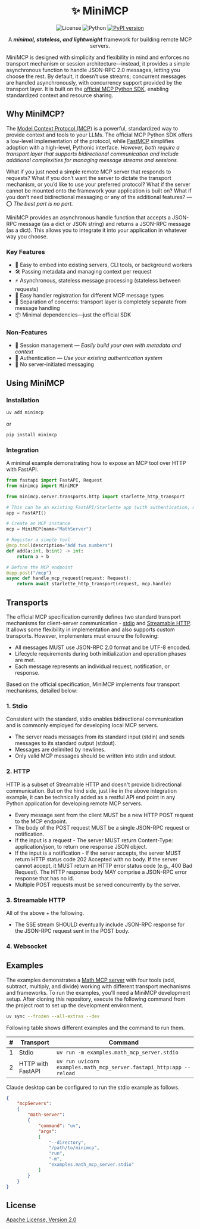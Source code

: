 <div align="center">

<!-- omit in toc -->
# ✨ MiniMCP

![License](https://img.shields.io/badge/License-Apache%202.0-blue.svg)
![Python](https://img.shields.io/badge/python-3.10%2B-blue)
[![PyPI version](https://img.shields.io/pypi/v/minimcp.svg)](https://pypi.org/project/minimcp/)

A _**minimal, stateless, and lightweight**_ framework for building remote MCP servers.
</div>

MiniMCP is designed with simplicity and flexibility in mind and enforces no transport mechanism or session architecture—instead, it provides a simple asynchronous function to handle JSON-RPC 2.0 messages, letting you choose the rest. By default, it doesn’t use streams; concurrent messages are handled asynchronously, with concurrency support provided by the transport layer. It is built on the [official MCP Python SDK](https://github.com/modelcontextprotocol/python-sdk), enabling standardized context and resource sharing.

## Why MiniMCP?

The [Model Context Protocol (MCP)](https://modelcontextprotocol.io) is a powerful, standardized way to provide context and tools to your LLMs. The official MCP Python SDK offers a low-level implementation of the protocol, while [FastMCP](https://github.com/jlowin/fastmcp) simplifies adoption with a high-level, Pythonic interface. _However, both require a transport layer that supports bidirectional communication and include additional complexities for managing message streams and sessions._

What if you just need a simple remote MCP server that responds to requests? What if you don’t want the server to dictate the transport mechanism, or you’d like to use your preferred protocol? What if the server cannot be mounted onto the framework your application is built on? What if you don’t need bidirectional messaging or any of the additional features? — ⭕ _The best part is no part._

MiniMCP provides an asynchronous handle function that accepts a JSON-RPC message (as a dict or JSON string) and returns a JSON-RPC message (as a dict). This allows you to integrate it into your application in whatever way you choose.

### Key Features

- 🔗 Easy to embed into existing servers, CLI tools, or background workers
- 🛠 Passing metadata and managing context per request
- ⚡ Asynchronous, stateless message processing (stateless between requests)
- 📝 Easy handler registration for different MCP message types
- 🧩 Separation of concerns: transport layer is completely separate from message handling
- 📦 Minimal dependencies—just the official SDK

### Non-Features

- 🚫 Session management — _Easily build your own with metadata and context_
- 🚫 Authentication — _Use your existing authentication system_
- 🚫 No server-initiated messaging

## Using MiniMCP

### Installation

```bash
uv add minimcp
```

or

```bash
pip install minimcp
```

### Integration

A minimal example demonstrating how to expose an MCP tool over HTTP with FastAPI.

```python
from fastapi import FastAPI, Request
from minimcp import MiniMCP

from minimcp.server.transports.http import starlette_http_transport

# This can be an existing FastAPI/Starlette app (with authentication, middleware, etc.)
app = FastAPI()

# Create an MCP instance
mcp = MiniMCP(name="MathServer")

# Register a simple tool
@mcp.tool(description="Add two numbers")
def add(a:int, b:int) -> int:
    return a + b

# Define the MCP endpoint
@app.post("/mcp")
async def handle_mcp_request(request: Request):
    return await starlette_http_transport(request, mcp.handle)
```

## Transports

The official MCP specification currently defines two standard transport mechanisms for client-server communication - [stdio](https://modelcontextprotocol.io/specification/2025-06-18/basic/transports#stdio) and [Streamable HTTP](https://modelcontextprotocol.io/specification/2025-06-18/basic/transports#streamable-http). It allows some flexibility in implementation and also supports custom transports. However, implementers must ensure the following:

- All messages MUST use JSON-RPC 2.0 format and be UTF-8 encoded.
- Lifecycle requirements during both initialization and operation phases are met.
- Each message represents an individual request, notification, or response.

Based on the official specification, MiniMCP implements four transport mechanisms, detailed below:

### 1. Stdio

Consistent with the standard, stdio enables bidirectional communication and is commonly employed for developing local MCP servers.

- The server reads messages from its standard input (stdin) and sends messages to its standard output (stdout).
- Messages are delimited by newlines.
- Only valid MCP messages should be written into stdin and stdout.

### 2. HTTP

HTTP is a subset of Streamable HTTP and doesn't provide bidirectional communication. But on the hind side, just like in the above integration example, it can be technically added as a restful API end point in any Python application for developing remote MCP servers.

- Every message sent from the client MUST be a new HTTP POST request to the MCP endpoint.
- The body of the POST request MUST be a single JSON-RPC request or notification.
- If the input is a request - The server MUST return Content-Type: application/json, to return one response JSON object.
- If the input is a notification - If the server accepts, the server MUST return HTTP status code 202 Accepted with no body. If the server cannot accept, it MUST return an HTTP error status code (e.g., 400 Bad Request). The HTTP response body MAY comprise a JSON-RPC error response that has no id.
- Multiple POST requests must be served concurrently by the server.

### 3. Streamable HTTP

All of the above + the following.

- The SSE stream SHOULD eventually include JSON-RPC response for the JSON-RPC request sent in the POST body.

### 4. Websocket

## Examples

The examples demonstrates a [Math MCP server](https://github.com/sreenaths/minimcp/blob/main/examples/math_mcp_server/math_mcp.py) with four tools (add, subtract, multiply, and divide) working with different transport mechanisms and frameworks. To run the examples, you’ll need a MiniMCP development setup. After cloning this repository, execute the following command from the project root to set up the development environment.

```bash
uv sync --frozen --all-extras --dev
```

Following table shows different examples and the command to run them.

| # | Transport | Command |
|---|---|---|
| 1 | Stdio | `uv run -m examples.math_mcp_server.stdio` |
| 2 | HTTP with FastAPI | `uv run uvicorn examples.math_mcp_server.fastapi_http:app --reload` |

Claude desktop can be configured to run the stdio example as follows.

```json
{
    "mcpServers":
    {
        "math-server":
        {
            "command": "uv",
            "args":
            [
                "--directory",
                "/path/to/minimcp",
                "run",
                "-m",
                "examples.math_mcp_server.stdio"
            ]
        }
    }
}
```

## License

[Apache License, Version 2.0](https://github.com/sreenaths/minimcp/blob/main/LICENSE)
